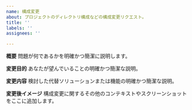 ```yaml
---
name: 構成変更
about: プロジェクトのディレクトリ構成などの構成変更リクエスト。
title: ''
labels: ''
assignees: ''

---
```


**概要**
問題が何であるかを明確かつ簡潔に説明します。

**変更目的**
あなたが望んでいることの明確かつ簡潔な説明。

**変更内容**
検討した代替ソリューションまたは機能の明確かつ簡潔な説明。

**変更後イメージ**
構成変更に関するその他のコンテキストやスクリーンショットをここに追加します。
